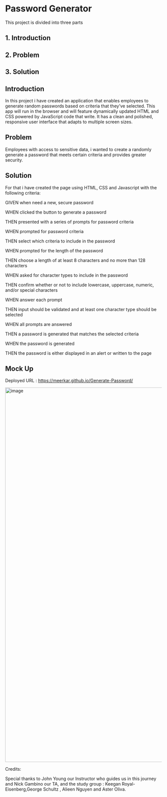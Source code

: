 # Password Generator

This project is divided into three parts

## 1. Introduction

## 2. Problem

## 3. Solution

## Introduction

In this project i have created an application that enables employees to generate random passwords based on criteria that they’ve selected. This app will run in the browser and will feature dynamically updated HTML and CSS powered by JavaScript code that write. It has a clean and polished, responsive user interface that adapts to multiple screen sizes.


## Problem

 Employees  with access to sensitive data, i wanted to create a  randomly generate a password that meets certain criteria and provides greater security.


## Solution

For that i have created the page using HTML, CSS and Javascript with the following criteria:

GIVEN when  need a new, secure password

WHEN  clicked the button to generate a password

THEN  presented with a series of prompts for password criteria

WHEN prompted for password criteria

THEN  select which criteria to include in the password

WHEN prompted for the length of the password

THEN  choose a length of at least 8 characters and no more than 128 characters

WHEN asked for character types to include in the password

THEN  confirm whether or not to include lowercase, uppercase, numeric, and/or special characters

WHEN  answer each prompt

THEN  input should be validated and at least one character type should be selected

WHEN all prompts are answered

THEN a password is generated that matches the selected criteria

WHEN the password is generated

THEN the password is either displayed in an alert or written to the page

##  Mock Up


Deployed URL : https://meerkar.github.io/Generate-Password/





<img width="1206" alt="image" src="https://github.com/MeerKar/Generate-Password/assets/116701851/8bf832a6-dc20-4a18-9660-b13038abda37">





Credits:

Special thanks to John Young our Instructor who guides us in this journey and Nick Gambino our TA,
 and the study group : Keegan Royal-Eisenberg,George Schultz , Alieen Nguyen and Aster Oliva.



